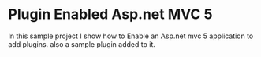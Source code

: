 # Plugin Enabled Asp.net MVC 5
In this sample project I show how to Enable an Asp.net mvc 5 application to add plugins. also a sample plugin added to it.
